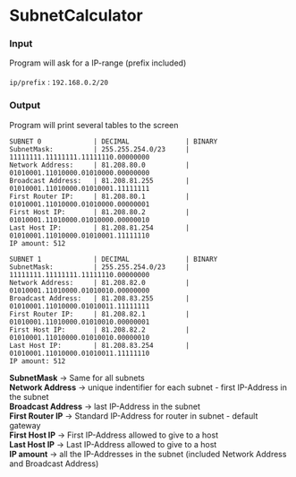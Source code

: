 # SubnetCalculator
### Input

Program will ask for a IP-range (prefix included)\
\
`ip/prefix` : `192.168.0.2/20`

### Output

Program will print several tables to the screen

```
SUBNET 0             | DECIMAL              | BINARY 
SubnetMask:          | 255.255.254.0/23     | 11111111.11111111.11111110.00000000
Network Address:     | 81.208.80.0          | 01010001.11010000.01010000.00000000
Broadcast Address:   | 81.208.81.255        | 01010001.11010000.01010001.11111111
First Router IP:     | 81.208.80.1          | 01010001.11010000.01010000.00000001
First Host IP:       | 81.208.80.2          | 01010001.11010000.01010000.00000010
Last Host IP:        | 81.208.81.254        | 01010001.11010000.01010001.11111110
IP amount: 512

SUBNET 1             | DECIMAL              | BINARY 
SubnetMask:          | 255.255.254.0/23     | 11111111.11111111.11111110.00000000
Network Address:     | 81.208.82.0          | 01010001.11010000.01010010.00000000
Broadcast Address:   | 81.208.83.255        | 01010001.11010000.01010011.11111111
First Router IP:     | 81.208.82.1          | 01010001.11010000.01010010.00000001
First Host IP:       | 81.208.82.2          | 01010001.11010000.01010010.00000010
Last Host IP:        | 81.208.83.254        | 01010001.11010000.01010011.11111110
IP amount: 512
```

**SubnetMask** -> Same for all subnets\
**Network Address** -> unique indentifier for each subnet - first IP-Address in the subnet\
**Broadcast Address** -> last IP-Address in the subnet\
**First Router IP** -> Standard IP-Address for router in subnet - default gateway\
**First Host IP** -> First IP-Address allowed to give to a host\
**Last Host IP** -> Last IP-Address allowed to give to a host\
**IP amount** -> all the IP-Addresses in the subnet (included Network Address and Broadcast Address)
